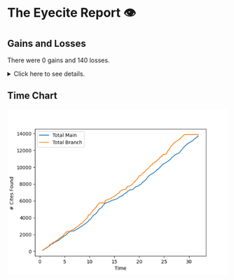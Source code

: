 # The Eyecite Report :eye:



Gains and Losses
---------
There were 0 gains and 140 losses.

<details>
<summary>Click here to see details.</summary>

|    |   ID |   GAIN | LOSS                      |   OPINION_ID |   -- |
|---:|-----:|-------:|:--------------------------|-------------:|-----:|
|  0 |    5 |        | 49 FR 34456               |      4606371 |      |
|  1 |   10 |        | Thompson, 9               |      4678352 |      |
|  2 |   10 |        | 9 S.W.3d at 814           |      4678352 |      |
|  3 |  115 |        | 86 N. Y. Supplement, 1003 |      5605989 |      |
|  4 |  115 |        | 57 N. Y. Supplement, 372  |      5605989 |      |
|  5 |  119 |        | 46 NW2d 811               |      5633658 |      |
|  6 |  119 |        | 20 NE2d 982               |      5633658 |      |
|  7 |  119 |        | 205 NE2d 1                |      5633658 |      |
|  8 |  119 |        | 168 SE2d 171              |      5633658 |      |
|  9 |  119 |        | 40 SE2d 103               |      5633658 |      |
| 10 |  119 |        | 176 SE2d 268              |      5633658 |      |
| 11 |  121 |        | 13 Pac. (2d) 1068         |      5651197 |      |
| 12 |  233 |        | Thompson, 224             |      2663630 |      |
| 13 |  233 |        | 224 F.R.D. 236            |      2663630 |      |
| 14 |  283 |        | 246 SE2d 475              |      1309369 |      |
| 15 |  283 |        | 242 SE2d 41               |      1309369 |      |
| 16 |  283 |        | 241 SE2d 261              |      1309369 |      |
| 17 |  283 |        | 254 SE2d 838              |      1309369 |      |
| 18 |  283 |        | 119 SE2d 691              |      1309369 |      |
| 19 |  283 |        | 247 SE2d 203              |      1309369 |      |
| 20 |  284 |        | 335 SE2d 303              |      1341018 |      |
| 21 |  284 |        | 350 SE2d 29               |      1341018 |      |
| 22 |  284 |        | 367 SE2d 277              |      1341018 |      |
| 23 |  284 |        | 349 SE2d 361              |      1341018 |      |
| 24 |  284 |        | 371 SE2d 914              |      1341018 |      |
| 25 |  284 |        | 309 SE2d 867              |      1341018 |      |
| 26 |  284 |        | 279 SE2d 289              |      1341018 |      |
| 27 |  375 |        | 27 SE2d 659               |      1308185 |      |
| 28 |  375 |        | Thompson, 452             |      1308185 |      |
| 29 |  375 |        | 208 SE2d 5                |      1308185 |      |
| 30 |  375 |        | 220 SE2d 264              |      1308185 |      |
| 31 |  375 |        | 187 SE2d 831              |      1308185 |      |
| 32 |  375 |        | 77 SE2d 511               |      1308185 |      |
| 33 |  375 |        | 263 SE2d 916              |      1308185 |      |
| 34 |  375 |        | 213 SE2d 531              |      1308185 |      |
| 35 |  375 |        | 60 SE2d 173               |      1308185 |      |
| 36 |  375 |        | 444 NE2d 1071             |      1308185 |      |
| 37 |  375 |        | 27 SE2d 375               |      1308185 |      |
| 38 |  383 |        | 266 SE2d 185              |      1343025 |      |
| 39 |  401 |        | Thompson, 519             |      1054699 |      |
| 40 |  408 |        | 50 FR 1912                |      1610180 |      |
| 41 |  408 |        | 47 FR 5752                |      1610180 |      |
| 42 |  409 |        | 60 F.3d 514               |      3018014 |      |
| 43 |  409 |        | Thompson, 60              |      3018014 |      |
| 44 |  432 |        | 80 SE2d 387               |      1433305 |      |
| 45 |  432 |        | 150 NE2d 100              |      1433305 |      |
| 46 |  553 |        | 908 NW2d 919              |      4295146 |      |
| 47 |  553 |        | 597 NW2d 817              |      4295146 |      |
| 48 |  553 |        | 697 NW2d 552              |      4295146 |      |
| 49 |  553 |        | 559 NW2d 348              |      4295146 |      |
| 50 |  553 |        | 760 NW2d 217              |      4295146 |      |

</details>


Time Chart
---------
![image](https://raw.githubusercontent.com/flooie/pingme/artifacts/benchmark/pr13-chart.png)